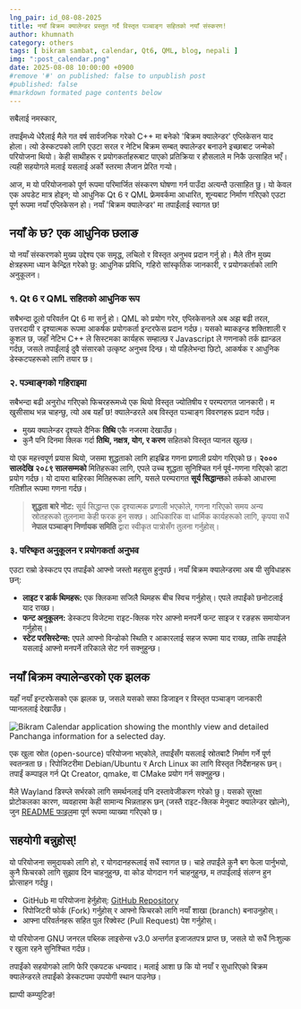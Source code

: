 ```yaml
---
lng_pair: id_08-08-2025
title: नयाँ बिक्रम क्यालेन्डर प्रस्तुत गर्दै विस्तृत पञ्चाङ्ग सहितको नयाँ संस्करण!
author: khumnath
category: others
tags: [ bikram sambat, calendar, Qt6, QML, blog, nepali ]
img: ":post_calendar.png"
date: 2025-08-08 10:00:00 +0900
#remove '#' on published: false to unpublish post
#published: false
#markdown formated page contents below
---
```


सबैलाई नमस्कार,

तपाईंमध्ये धेरैलाई मैले गत वर्ष सार्वजनिक गरेको C++ मा बनेको 'बिक्रम क्यालेन्डर' एप्लिकेसन याद होला। त्यो डेस्कटपको लागि एउटा सरल र नेटिभ बिक्रम सम्बत् क्यालेन्डर बनाउने इच्छाबाट जन्मेको परियोजना थियो। केही साथीहरू र प्रयोगकर्ताहरूबाट पाएको प्रतिक्रिया र हौसलाले म निकै उत्साहित भएँ। त्यही सहयोगले मलाई यसलाई अर्को स्तरमा लैजान प्रेरित गर्‍यो।

आज, म यो परियोजनाको पूर्ण रूपमा परिमार्जित संस्करण घोषणा गर्न पाउँदा अत्यन्तै उत्साहित छु। यो केवल एक अपडेट मात्र होइन; यो आधुनिक Qt 6 र QML फ्रेमवर्कमा आधारित, शून्यबाट निर्माण गरिएको एउटा पूर्ण रूपमा नयाँ एप्लिकेसन हो। नयाँ 'बिक्रम क्यालेन्डर' मा तपाईंलाई स्वागत छ!

## नयाँ के छ? एक आधुनिक छलाङ

यो नयाँ संस्करणको मुख्य उद्देश्य एक समृद्ध, लचिलो र विस्तृत अनुभव प्रदान गर्नु हो। मैले तीन मुख्य क्षेत्रहरूमा ध्यान केन्द्रित गरेको छु: आधुनिक प्रविधि, गहिरो सांस्कृतिक जानकारी, र प्रयोगकर्ताको लागि अनुकूलन।

### १. Qt 6 र QML सहितको आधुनिक रूप

सबैभन्दा ठूलो परिवर्तन Qt 6 मा सर्नु हो। QML को प्रयोग गरेर, एप्लिकेसनले अब अझ बढी तरल, उत्तरदायी र दृश्यात्मक रूपमा आकर्षक प्रयोगकर्ता इन्टरफेस प्रदान गर्दछ। यसको ब्याकइन्ड शक्तिशाली र कुशल छ, जहाँ नेटिभ C++ ले सिस्टमका कार्यहरू सम्हाल्छ र Javascript ले गणनाको तर्क ह्यान्डल गर्दछ, जसले तपाईंलाई दुवै संसारको उत्कृष्ट अनुभव दिन्छ। यो पहिलेभन्दा छिटो, आकर्षक र आधुनिक डेस्कटपहरूको लागि तयार छ।

### २. पञ्चाङ्गको गहिराइमा

सबैभन्दा बढी अनुरोध गरिएको फिचरहरूमध्ये एक थियो विस्तृत ज्योतिषीय र परम्परागत जानकारी। म खुसीसाथ भन्न चाहन्छु, त्यो अब यहाँ छ! क्यालेन्डरले अब विस्तृत पञ्चाङ्ग विवरणहरू प्रदान गर्दछ।

-   मुख्य क्यालेन्डर दृश्यले दैनिक **तिथि** एकै नजरमा देखाउँछ।
-   कुनै पनि दिनमा क्लिक गर्दा **तिथि, नक्षत्र, योग, र करण** सहितको विस्तृत प्यानल खुल्छ।

यो एक महत्त्वपूर्ण प्रयास थियो, जसमा शुद्धताको लागि हाइब्रिड गणना प्रणाली प्रयोग गरिएको छ। **२००० सालदेखि २०८९ सालसम्मको** मितिहरूका लागि, एपले उच्च शुद्धता सुनिश्चित गर्न पूर्व-गणना गरिएको डाटा प्रयोग गर्दछ। यो दायरा बाहिरका मितिहरूका लागि, यसले परम्परागत **सूर्य सिद्धान्त**को तर्कको आधारमा गतिशील रूपमा गणना गर्दछ।

> **शुद्धता बारे नोट:**
> सूर्य सिद्धान्त एक दृश्यात्मक प्रणाली भएकोले, गणना गरिएको समय अन्य स्रोतहरूको तुलनामा केही फरक हुन सक्छ। आधिकारिक वा धार्मिक कार्यहरूको लागि, कृपया सधैं **नेपाल पञ्चाङ्ग निर्णायक समिति** द्वारा स्वीकृत पात्रोसँग तुलना गर्नुहोस्।

### ३. परिष्कृत अनुकूलन र प्रयोगकर्ता अनुभव

एउटा राम्रो डेस्कटप एप तपाईंको आफ्नो जस्तो महसुस हुनुपर्छ। नयाँ बिक्रम क्यालेन्डरमा अब यी सुविधाहरू छन्:

-   **लाइट र डार्क थिमहरू:** एक क्लिकमा सजिलै थिमहरू बीच स्विच गर्नुहोस्। एपले तपाईंको छनोटलाई याद राख्छ।
-   **फन्ट अनुकूलन:** डेस्कटप विजेटमा राइट-क्लिक गरेर आफ्नो मनपर्ने फन्ट साइज र रङहरू समायोजन गर्नुहोस्।
-   **स्टेट परसिस्टेन्स:** एपले आफ्नो विन्डोको स्थिति र आकारलाई सहज रूपमा याद राख्छ, ताकि तपाईंले यसलाई आफ्नो मनपर्ने तरिकाले सेट गर्न सक्नुहुन्छ।

## नयाँ बिक्रम क्यालेन्डरको एक झलक

यहाँ नयाँ इन्टरफेसको एक झलक छ, जसले यसको सफा डिजाइन र विस्तृत पञ्चाङ्ग जानकारी प्यानललाई देखाउँछ।

![Bikram Calendar application showing the monthly view and detailed Panchanga information for a selected day.](../assets/img/posts/post_calendar2.png) 

एक खुला स्रोत (open-source) परियोजना भएकोले, तपाईंसँग यसलाई स्रोतबाटै निर्माण गर्ने पूर्ण स्वतन्त्रता छ। रिपोजिटरीमा Debian/Ubuntu र Arch Linux का लागि विस्तृत निर्देशनहरू छन्। तपाईं कम्पाइल गर्न Qt Creator, qmake, वा CMake प्रयोग गर्न सक्नुहुन्छ।

मैले Wayland डिस्प्ले सर्भरको लागि समर्थनलाई पनि दस्तावेजीकरण गरेको छु। यसको सुरक्षा प्रोटोकलका कारण, व्यवहारमा केही सामान्य भिन्नताहरू छन् (जस्तै राइट-क्लिक मेनुबाट क्यालेन्डर खोल्ने), जुन [README फाइल](https://github.com/khumnath/nepdate/main/README.md)मा पूर्ण रूपमा व्याख्या गरिएको छ।

## सहयोगी बन्नुहोस्!

यो परियोजना समुदायको लागि हो, र योगदानहरूलाई सधैं स्वागत छ। चाहे तपाईंले कुनै बग फेला पार्नुभयो, कुनै फिचरको लागि सुझाव दिन चाहनुहुन्छ, वा कोड योगदान गर्न चाहनुहुन्छ, म तपाईंलाई संलग्न हुन प्रोत्साहन गर्दछु।

-   GitHub मा परियोजना हेर्नुहोस्: [GitHub Repository](https://github.com/khumnath/nepdate)
-   रिपोजिटरी फोर्क (Fork) गर्नुहोस् र आफ्नो फिचरको लागि नयाँ शाखा (branch) बनाउनुहोस्।
-   आफ्ना परिवर्तनहरू सहित पुल रिक्वेस्ट (Pull Request) पेश गर्नुहोस्।

यो परियोजना GNU जनरल पब्लिक लाइसेन्स v3.0 अन्तर्गत इजाजतपत्र प्राप्त छ, जसले यो सधैं निःशुल्क र खुला रहने सुनिश्चित गर्दछ।

तपाईंको सहयोगको लागि फेरि एकपटक धन्यवाद। मलाई आशा छ कि यो नयाँ र सुधारिएको बिक्रम क्यालेन्डरले तपाईंको डेस्कटपमा उपयोगी स्थान पाउनेछ।

ह्याप्पी कम्प्युटिङ!
